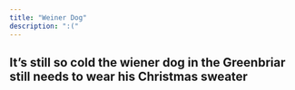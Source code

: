 ```yaml
---
title: "Weiner Dog"
description: ":("
---
```


## It’s still so cold the wiener dog in the Greenbriar still needs to wear his Christmas sweater
